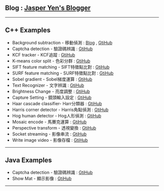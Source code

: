 
## Blog : [Jasper Yen's Blogger](https://jasper1996826.blogspot.tw/2017/05/opencv-example-index.html)

---

## C++ Examples

- Background subtraction - 移動偵測 : [Blog](https://jasper1996826.blogspot.tw/2017/04/opencv-background-subtraction_61.html) , [GtiHub](https://github.com/jasperyen/opencv-examples/blob/master/cpp/Background_Subtraction_MOG2/Background_Subtraction_MOG2/main.cpp)
- Captcha detection - 驗證碼辨識 : [GtiHub](https://github.com/jasperyen/opencv-examples/blob/master/cpp/Captcha_detection/Captcha_detection/main.cpp)
- KCF tracker - KCF追蹤 : [GtiHub](https://github.com/jasperyen/opencv-examples/blob/master/cpp/KCF_tracker/KCF_tracker/main.cpp)
- K-means color split - 色彩分群 : [GtiHub](https://github.com/jasperyen/opencv-examples/blob/master/cpp/Kmeans_spilt/Kmeans_spilt/main.cpp)
- SIFT feature matching - SIFT特徵點比對 : [GtiHub](https://github.com/jasperyen/opencv-examples/blob/master/cpp/SIFT_Algo/SIFT_Algo/main.cpp)
- SURF feature matching - SURF特徵點比對 : [GtiHub](https://github.com/jasperyen/opencv-examples/blob/master/cpp/SURF_Algo/SURF_Algo/main.cpp)
- Sobel gradient - Sobel梯度運算 : [GtiHub](https://github.com/jasperyen/opencv-examples/blob/master/cpp/Sobel_gradient/Sobel_gradient/main.cpp)
- Text Recognizer - 文字辨識 : [GtiHub](https://github.com/jasperyen/opencv-examples/blob/master/cpp/TEXTRecognizer/TEXTRecognizer/main.cpp)
- Brightness Change - 亮度調整 : [GtiHub](https://github.com/jasperyen/opencv-examples/blob/master/cpp/brightness_change/brightness_change/main.cpp)
- Capture Setting - 鏡頭輸入設定 : [GtiHub](https://github.com/jasperyen/opencv-examples/blob/master/cpp/capture_setting/capture_setting/main.cpp)
- Haar cascade classifier- Harr分類器 : [GtiHub](https://github.com/jasperyen/opencv-examples/blob/master/cpp/haar_cascade_classifier/haar_cascade_classifier/main.cpp)
- Harris corner detector - Harris角點偵測 : [GtiHub](https://github.com/jasperyen/opencv-examples/blob/master/cpp/harris_corner_detector/harris_corner_detector/main.cpp)
- Hog human detector - Hog人形偵測 : [GtiHub](https://github.com/jasperyen/opencv-examples/blob/master/cpp/hog_human_detector/hog_human_detector/main.cpp)
- Mosaic encode - 馬賽克運算 : [GtiHub](https://github.com/jasperyen/opencv-examples/blob/master/cpp/mosaic_encode/mosaic_encode/main.cpp)
- Perspective transform - 透視變換  : [GtiHub](https://github.com/jasperyen/opencv-examples/blob/master/cpp/perspective_transform/perspective_transform/main.cpp)
- Socket streaming - 影像串流 : [GtiHub](https://github.com/jasperyen/opencv-examples/tree/master/cpp/socket_streaming)
- Write image video - 影像存檔 : [GtiHub](https://github.com/jasperyen/opencv-examples/blob/master/cpp/writeImageVideo/writeImageVideo/main.cpp)

---

## Java Examples
- Captcha detection - 驗證碼辨識 : [GtiHub](https://github.com/jasperyen/opencv-examples/blob/master/java/CaptchaDetection/src/captchadetection/CaptchaDetection.java)
- Show Mat - 顯示影像 : [GtiHub](https://github.com/jasperyen/opencv-examples/blob/master/java/showMat/src/showmat/ShowMat.java)

---
